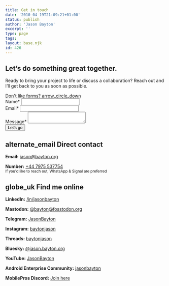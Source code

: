 ```yaml
---
title: Get in touch
date: '2010-04-19T21:09:21+01:00'
status: publish
author: 'Jason Bayton'
excerpt: ''
type: page
tags: 
layout: base.njk
id: 426
---
```


<script src="https://challenges.cloudflare.com/turnstile/v0/api.js" async defer></script>

<section class="contact-hero">
<div class="contact-grid">
<div class="contact-info">
  <h2 class="page-subtitle">Let’s do <span class="highlight">something great</span> together.</h2>
  <p>Ready to bring your project to life or discuss a collaboration? Reach out and I’ll get back to you as soon as possible.</p>

  <div class="scroll-down">
    <a href="#contact-details">
      Don't like forms? <span class="material-symbols-outlined">arrow_circle_down</span> 
    </a>
  </div>
</div>
<form name="contact" method="POST" action="https://submit-form.com/EqdSdyyV1" class="contact-form">
  <input
    type="hidden"
    name="_redirect"
    value="https://bayton.org/contact/success"
  />
  <div class="form-group">
    <label for="name">Name<span class="orange">*</span></label>
    <input type="text" id="name" name="name" required>
  </div>
  <div class="form-group">
    <label for="email">Email<span class="orange">*</span></label>
    <input type="email" id="email" name="email" required>
  </div>
  <div class="form-group">
    <label for="message">Message<span class="orange">*</span></label>
    <textarea id="message" name="message" required></textarea>
  </div>
  <div class="submit-group">
    <div class="cf-turnstile" data-sitekey="0x4AAAAAABB0CbFwPsQWKHA6"></div>
    <button type="submit" class="cta-btn">Let's go</button>
  </div>
</form>
</div>
</section>

<section class="contact-hero">
  <div class="contact-grid" id="contact-details">
    <div class="contact-info">
      <h2><span class="material-symbols-outlined">
alternate_email
</span> Direct contact</h2>
      <p><strong>Email:</strong> <a href="mailto:jason@bayton.org">jason@bayton.org</a></p>
      <p><strong>Number:</strong> <a href="tel:+447975537754">+44 7975 537754</a><br>
      <small>If you'd like to reach out, WhatsApp & Signal are preferred</small></p>
    </div>
    <div class="contact-info">
      <h2><span class="material-symbols-outlined">
globe_uk
</span> Find me online</h2>
      <p><strong>LinkedIn:</strong> <a href="https://linkedin.com/in/jasonbayton">/in/jasonbayton</a></p>
      <p><strong>Mastodon:</strong> <a href="https://fosstodon.org/@bayton">@bayton@fosstodon.org</a></p>
      <p><strong>Telegram:</strong> <a href="https://t.me/JasonBayton">JasonBayton</a></p>
      <p><strong>Instagram:</strong> <a href="https://instagram.com/baytonjason">baytonjason</a></p>
      <p><strong>Threads:</strong> <a href="https://threads.net/@baytonjason">baytonjason</a></p>
      <p><strong>Bluesky:</strong> <a href="https://bsky.app/profile/jason.bayton.org">@jason.bayton.org</a></p>
      <p><strong>YouTube:</strong> <a href="https://youtube.com/@jasonbayton">JasonBayton</a></p>
      <p><strong>Android Enterprise Community:</strong> <a href="https://www.androidenterprise.community/t5/user/viewprofilepage/user-id/11">jasonbayton</a></p>
      <p><strong>MobilePros Discord:</strong> <a href="https://discord.gg/KGEpPxnjNu">Join here</a></p>
    </div>
  </div>
</section>
